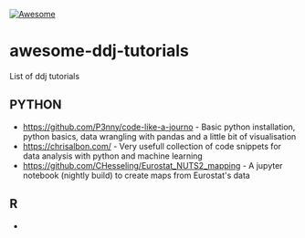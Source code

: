 [![Awesome](https://awesome.re/badge-flat2.svg)](https://awesome.re)

# awesome-ddj-tutorials
List of ddj tutorials


## PYTHON

- https://github.com/P3nny/code-like-a-journo - Basic python installation, python basics, data wrangling with pandas and a little bit of visualisation
- https://chrisalbon.com/ - Very usefull collection of code snippets for data analysis with python and machine learning
- https://github.com/CHesseling/Eurostat_NUTS2_mapping - A jupyter notebook (nightly build) to create maps from Eurostat's data


## R 

- 
